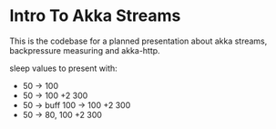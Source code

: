 # Intro To Akka Streams

This is the codebase for a planned presentation about akka streams, backpressure measuring and akka-http.

sleep values to present with:
* 50 -> 100
* 50 -> 100 +2 300
* 50 -> buff 100 -> 100 +2 300
* 50 -> 80, 100 +2 300
